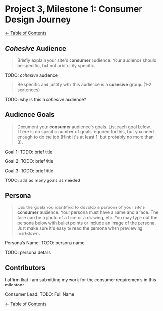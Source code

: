 # Project 3, Milestone 1: **Consumer** Design Journey

[← Table of Contents](../design-journey.md)

## _Cohesive_ Audience
> Briefly explain your site's **consumer** audience.
> Your audience should be specific, but not arbitrarily specific.

TODO: _cohesive_ audience

> Be specific and justify why this audience is a **cohesive** group. (1-2 sentences)

TODO: why is this a _cohesive_ audience?


## Audience Goals
> Document your **consumer** audience's goals.
> List each goal below. There is no specific number of goals required for this, but you need
> enough to do the job (Hint: It's at least 1, but probably no more than 3).

Goal 1: TODO: brief title

Goal 2: TODO: brief title

Goal 3: TODO: brief title

TODO: add as many goals as needed


## Persona
> Use the goals you identified to develop a persona of your site's **consumer** audience.
> Your persona must have a name and a face. The face can be a photo of a face or a drawing, etc.
> You may type out the persona below with bullet points or include an image of the persona.
> Just make sure it's easy to read the persona when previewing markdown.

Persona's Name: TODO: persona name

TODO: persona details


## Contributors

I affirm that I am submitting my work for the consumer requirements in this milestone.

Consumer Lead: TODO: Full Name


[← Table of Contents](../design-journey.md)
